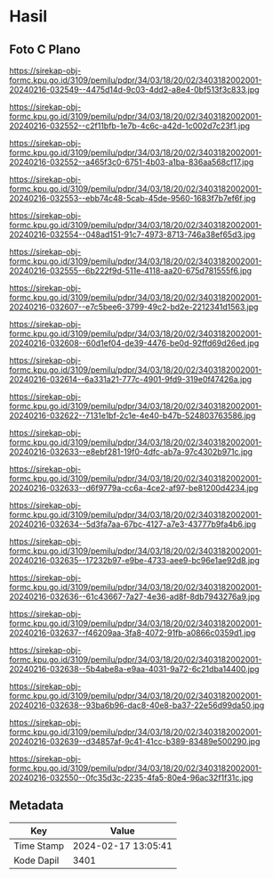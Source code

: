 # Hasil

## Foto C Plano

https://sirekap-obj-formc.kpu.go.id/3109/pemilu/pdpr/34/03/18/20/02/3403182002001-20240216-032549--4475d14d-9c03-4dd2-a8e4-0bf513f3c833.jpg

https://sirekap-obj-formc.kpu.go.id/3109/pemilu/pdpr/34/03/18/20/02/3403182002001-20240216-032552--c2f11bfb-1e7b-4c6c-a42d-1c002d7c23f1.jpg

https://sirekap-obj-formc.kpu.go.id/3109/pemilu/pdpr/34/03/18/20/02/3403182002001-20240216-032552--a465f3c0-6751-4b03-a1ba-836aa568cf17.jpg

https://sirekap-obj-formc.kpu.go.id/3109/pemilu/pdpr/34/03/18/20/02/3403182002001-20240216-032553--ebb74c48-5cab-45de-9560-1683f7b7ef6f.jpg

https://sirekap-obj-formc.kpu.go.id/3109/pemilu/pdpr/34/03/18/20/02/3403182002001-20240216-032554--048ad151-91c7-4973-8713-746a38ef65d3.jpg

https://sirekap-obj-formc.kpu.go.id/3109/pemilu/pdpr/34/03/18/20/02/3403182002001-20240216-032555--6b222f9d-511e-4118-aa20-675d781555f6.jpg

https://sirekap-obj-formc.kpu.go.id/3109/pemilu/pdpr/34/03/18/20/02/3403182002001-20240216-032607--e7c5bee6-3799-49c2-bd2e-2212341d1563.jpg

https://sirekap-obj-formc.kpu.go.id/3109/pemilu/pdpr/34/03/18/20/02/3403182002001-20240216-032608--60d1ef04-de39-4476-be0d-92ffd69d26ed.jpg

https://sirekap-obj-formc.kpu.go.id/3109/pemilu/pdpr/34/03/18/20/02/3403182002001-20240216-032614--6a331a21-777c-4901-9fd9-319e0f47426a.jpg

https://sirekap-obj-formc.kpu.go.id/3109/pemilu/pdpr/34/03/18/20/02/3403182002001-20240216-032622--7131e1bf-2c1e-4e40-b47b-524803763586.jpg

https://sirekap-obj-formc.kpu.go.id/3109/pemilu/pdpr/34/03/18/20/02/3403182002001-20240216-032633--e8ebf281-19f0-4dfc-ab7a-97c4302b971c.jpg

https://sirekap-obj-formc.kpu.go.id/3109/pemilu/pdpr/34/03/18/20/02/3403182002001-20240216-032633--d6f9779a-cc6a-4ce2-af97-be81200d4234.jpg

https://sirekap-obj-formc.kpu.go.id/3109/pemilu/pdpr/34/03/18/20/02/3403182002001-20240216-032634--5d3fa7aa-67bc-4127-a7e3-43777b9fa4b6.jpg

https://sirekap-obj-formc.kpu.go.id/3109/pemilu/pdpr/34/03/18/20/02/3403182002001-20240216-032635--17232b97-e9be-4733-aee9-bc96e1ae92d8.jpg

https://sirekap-obj-formc.kpu.go.id/3109/pemilu/pdpr/34/03/18/20/02/3403182002001-20240216-032636--61c43667-7a27-4e36-ad8f-8db7943276a9.jpg

https://sirekap-obj-formc.kpu.go.id/3109/pemilu/pdpr/34/03/18/20/02/3403182002001-20240216-032637--f46209aa-3fa8-4072-91fb-a0866c0359d1.jpg

https://sirekap-obj-formc.kpu.go.id/3109/pemilu/pdpr/34/03/18/20/02/3403182002001-20240216-032638--5b4abe8a-e9aa-4031-9a72-6c21dba14400.jpg

https://sirekap-obj-formc.kpu.go.id/3109/pemilu/pdpr/34/03/18/20/02/3403182002001-20240216-032638--93ba6b96-dac8-40e8-ba37-22e56d99da50.jpg

https://sirekap-obj-formc.kpu.go.id/3109/pemilu/pdpr/34/03/18/20/02/3403182002001-20240216-032639--d34857af-9c41-41cc-b389-83489e500290.jpg

https://sirekap-obj-formc.kpu.go.id/3109/pemilu/pdpr/34/03/18/20/02/3403182002001-20240216-032550--0fc35d3c-2235-4fa5-80e4-96ac32f1f31c.jpg


## Metadata

| Key        | Value               |
| ---------- | ------------------- |
| Time Stamp | 2024-02-17 13:05:41 |
| Kode Dapil | 3401                |



